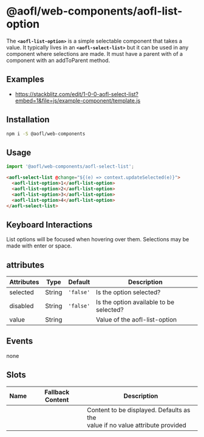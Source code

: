 # @aofl/web-components/aofl-list-option

The **`<aofl-list-option>`** is a simple selectable component that takes a value. It typically lives in an **`<aofl-select-list>`** but it can be used in any component where selections are made. It must have a parent with of a component with an addToParent method.

## Examples
* https://stackblitz.com/edit/1-0-0-aofl-select-list?embed=1&file=js/example-component/template.js

## Installation
```bash
npm i -S @aofl/web-components
```

## Usage
```javascript
import '@aofl/web-components/aofl-select-list';
```
```html
<aofl-select-list @change="${(e) => context.updateSelected(e)}">
  <aofl-list-option>1</aofl-list-option>
  <aofl-list-option>2</aofl-list-option>
  <aofl-list-option>3</aofl-list-option>
  <aofl-list-option>4</aofl-list-option>
</aofl-select-list>
```

## Keyboard Interactions

List options will be focused when hovering over them. Selections may be made with enter or space.

## attributes

| Attributes | Type   | Default   | Description                             |
|------------|--------|-----------|-----------------------------------------|
| selected   | String | `'false'` | Is the option selected?                 |
| disabled   | String | `'false'` | Is the option available to be selected? |
| value      | String |           | Value of the aofl-list-option           |

## Events

none

## Slots

| Name       | Fallback Content | Description                                                                       |
| ---------- | ---------------- | --------------------------------------------------------------------------------- |
|            |                  | Content to be displayed. Defaults as the <br>value if no value attribute provided |

